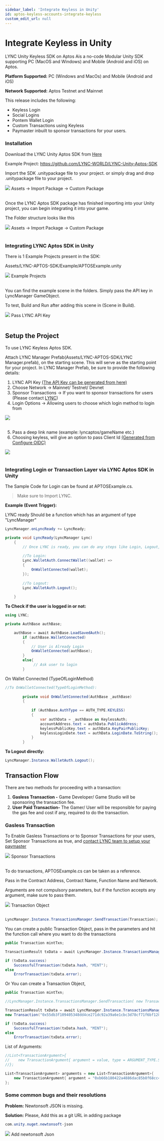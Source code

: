```yaml
---
sidebar_label: 'Integrate Keyless in Unity'
id: aptos-keyless-accounts-integrate-keyless
custom_edit_url: null
---
```

# Integrate Keyless in Unity

LYNC Unity Keyless SDK on Aptos Ais a no-code Modular Unity SDK supporting PC (MacOS and Windows) and Mobile (Android and iOS) on Aptos. 

**Platform Supported:** PC (Windows and MacOs) and Mobile (Android and iOS)

**Network Supported:** Aptos Testnet and Mainnet

This release includes the following:

* Keyless Login
* Social Logins
* Pontem Wallet Login
* Custom Transactions using Keyless
* Paymaster inbuilt to sponsor transactions for your users.

### Installation
Download the LYNC Unity Aptos SDK from [Here​](https://github.com/LYNC-WORLD/LYNC-Unity-Aptos-SDK/releases)

Example Project: https://github.com/LYNC-WORLD/LYNC-Unity-Aptos-SDK​

Import the SDK .unitypackage file to your project. or simply drag and drop .unitypackage file to your project.

<div className="flex flex-col items-center">
    <img className="w-[90%]" src="/img/APTOS/keyless/integration/integration.png"/>
    <span className="font-bold text-[rgb(192,192,192)]">Assets -> Import Package -> Custom Package</span>
</div>
<br/>

Once the LYNC Aptos SDK package has finished importing into your Unity project, you can begin integrating it into your game.

The Folder structure looks like this

<div className="flex flex-col items-center">
    <img className="w-[70%]" src="/img/APTOS/keyless/integration/integration-1.png"/>
    <span className="font-bold text-[rgb(192,192,192)]">Assets -> Import Package -> Custom Package</span>
</div>
<br/>

### Integrating LYNC Aptos SDK in Unity
There is 1 Example Projects present in the SDK: 

Assets/LYNC-APTOS-SDK/Example/APTOSExample.unity

<div className="flex flex-col items-center">
    <img className="w-[90%]" src="/img/APTOS/keyless/integration/integration-2.png"/>
    <span className="font-bold text-[rgb(192,192,192)]">Example Projects</span>
</div>
<br/>

You can find the example scene in the folders. Simply pass the API key in LyncManager GameObject.

To test, Build and Run after adding this scene in (Scene in Build).

<div className="flex flex-col items-center">
    <img className="w-[90%]" src="/img/APTOS/keyless/integration/integration-3.png"/>
    <span className="font-bold text-[rgb(192,192,192)]">Pass LYNC API Key​</span>
</div>
<br/>

## Setup the Project
To use LYNC Keyless Aptos SDK. 

Attach LYNC Manager Prefab(Assets/LYNC-APTOS-SDK/LYNC Manager.prefab), on the starting scene.
This will serve as the starting point for your project. In LYNC Manager Prefab, be sure to provide the following details:

1. LYNC API Key [(The API Key can be generated from here)](https://lync.world/form.html)
2. Choose Network -> Mainnet/ Testnet/ Devnet
3. Sponsor Transactions -> If you want to sponsor transactions for users (Please contact [LYNC](https://calendly.com/shanu-lync/30-minute-meeting))
4. Login Options -> Allowing users to choose which login method to login from

<div className="flex flex-col items-center">
    <img className="w-[90%]" src="/img/APTOS/keyless/integration/integration-4.png"/>
    <!-- <span className="font-bold text-[rgb(192,192,192)]">Pass LYNC API Key​</span> -->
</div>
<br/>


5. Pass a deep link name (example: lyncaptos/gameName etc.)
6. Choosing keyless, will give an option to pass Client Id [(Generated from Configure OIDC)](./oidc.md)

<div className="flex flex-col items-center">
    <img className="w-[90%]" src="/img/APTOS/keyless/integration/integration-5.png"/>
    <!-- <span className="font-bold text-[rgb(192,192,192)]">Pass LYNC API Key​</span> -->
</div>
<br/>

### Integrating Login or Transaction Layer via LYNC Aptos SDK in Unity
The Sample Code for Login can be found at APTOSExample.cs.

> Make sure to Import LYNC.

**Example (Event Trigger):**

LYNC ready Should be a function which has an argument of type "LyncManager"

```cs
LyncManager.onLyncReady += LyncReady;

private void LyncReady(LyncManager Lync)
    {
        // Once LYNC is ready, you can do any steps like Login, Logout, Transactions etc.
        
        //To Login:
        Lync.WalletAuth.ConnectWallet((wallet) =>
        {
            OnWalletConnected(wallet);
        });
        
        //To Logout:
        Lync.WalletAuth.Logout();
        
    }
```

**To Check if the user is logged in or not:**

```cs
using LYNC;

private AuthBase authBase;

    authBase = await AuthBase.LoadSavedAuth();
        if (authBase.WalletConnected)
        {
            // User is Already Login
            OnWalletConnected(authBase);
        }
        else{
             // Ask user to login
        }
```

On Wallet Connected (TypeOfLoginMethod)

```cs
//To OnWalletConnected(TypeOfLoginMethod):
        
        private void OnWalletConnected(AuthBase _authBase)
        {
        
            if (AuthBase.AuthType == AUTH_TYPE.KEYLESS)
            {
                var authData = _authBase as KeylessAuth;
                accountAddress.text = authData.PublicAddress;
                keylessPublicKey.text = authData.KeyPairPublicKey;
                keylessLoginDate.text = authData.LoginDate.ToString();
            }
        }
```

**To Logout directly:**

```cs
LyncManager.Instance.WalletAuth.Logout();
```

## Transaction Flow 
There are two methods for proceeding with a transaction:

1. **Gasless Transaction -** Game Developer/ Game Studio will be sponsoring the transaction fee.
2. **User Paid Transaction-** The Gamer/ User will be responsible for paying the gas fee and cost if any, required to do the transaction.

### Gasless Transaction
To Enable Gasless Transactions or to Sponsor Transactions for your users, 
Set Sponsor Transactions as true, and [contact LYNC team to setup your paymaster](https://calendly.com/shanu-lync/30-minute-meeting)

<div className="flex flex-col items-center">
    <img className="w-[90%]" src="/img/APTOS/keyless/integration/integration-6.png"/>
    <span className="font-bold text-[rgb(192,192,192)]">Sponsor Transactions</span>
</div>
<br/>

To do transactions, APTOSExample.cs can be taken as a reference.

Pass in the Contract Address, Contract Name, Function Name and Network.

Arguments are not compulsory parameters, but if the function accepts any argument, make sure to pass them.

<div className="flex flex-col items-center">
    <img className="w-[90%]" src="/img/APTOS/keyless/integration/integration-7.png"/>
    <span className="font-bold text-[rgb(192,192,192)]">Transaction Object</span>
</div>
<br/>

```cs
LyncManager.Instance.TransactionsManager.SendTransaction(Transaction);
```

You can create a public Transaction Object, pass in the parameters and hit the function call where you want to do the transactions

```cs
public Transaction mintTxn;

TransactionResult txData = await LyncManager.Instance.TransactionsManager.SendTransaction(mintTxn);

if (txData.success)
    SuccessfulTransaction(txData.hash, "MINT");
else
    ErrorTransaction(txData.error);

```

Or You can create a Transaction Object, 

```cs
public Transaction mintTxn;

//LyncManager.Instance.TransactionsManager.SendTransaction( new Transaction(ContractAddress, ContractName, FunctionName,ListOfArguments));

TransactionResult txData = await LyncManager.Instance.TransactionsManager.SendTransaction(
new Transaction("0x55db3f109405348dd4ce271dc92a39a6e1cbc3d78cf71f6bf128b1c8a9dfac33","tst_unity","set_data_bytes",arguments));

if (txData.success)
    SuccessfulTransaction(txData.hash, "MINT");
else
    ErrorTransaction(txData.error);
```

List of Arguments: 

```cs
//List<TransactionArgument>{
//    new TransactionArgument{ argument = value, type = ARGUMENT_TYPE.STRING }
//};

List<TransactionArgument> arguments = new List<TransactionArgument>{
    new TransactionArgument{ argument = "0xb66b180422a4886dac85b8f68cc42ec1c6bafc824e196d437fdfd176192c25fccfc10e47777699420eec0c54a0176861a353a43dd45b338385e1b975709f2000", type = ARGUMENT_TYPE.STRING }
};
```

### Some common bugs and their resolutions
**Problem:** Newtonsoft JSON is missing.

**Solution:** Please, Add this as a git URL in adding package

```cs
com.unity.nuget.newtonsoft-json
```

<div className="flex flex-col items-center">
    <img className="w-[90%]" src="/img/APTOS/keyless/integration/integration-7.png"/>
    <span className="font-bold text-[rgb(192,192,192)]">Add newtonsoft Json</span>
</div>
<br/>